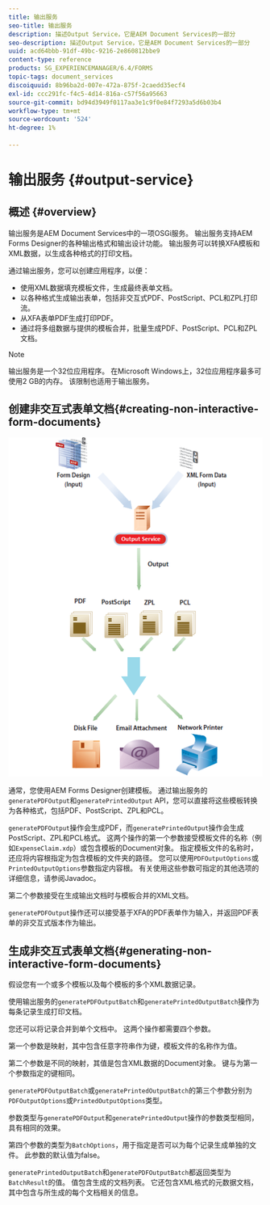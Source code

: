 ```yaml
---
title: 输出服务
seo-title: 输出服务
description: 描述Output Service，它是AEM Document Services的一部分
seo-description: 描述Output Service，它是AEM Document Services的一部分
uuid: acd64bbb-91df-49bc-9216-2e860812bbe9
content-type: reference
products: SG_EXPERIENCEMANAGER/6.4/FORMS
topic-tags: document_services
discoiquuid: 8b96ba2d-007e-472a-875f-2caedd35ecf4
exl-id: ccc291fc-f4c5-4d14-816a-c57f56a95663
source-git-commit: bd94d3949f0117aa3e1c9f0e84f7293a5d6b03b4
workflow-type: tm+mt
source-wordcount: '524'
ht-degree: 1%

---
```


# 输出服务 {#output-service}

## 概述 {#overview}

输出服务是AEM Document Services中的一项OSGi服务。 输出服务支持AEM Forms Designer的各种输出格式和输出设计功能。 输出服务可以转换XFA模板和XML数据，以生成各种格式的打印文档。

通过输出服务，您可以创建应用程序，以便：

* 使用XML数据填充模板文件，生成最终表单文档。
* 以各种格式生成输出表单，包括非交互式PDF、PostScript、PCL和ZPL打印流。
* 从XFA表单PDF生成打印PDF。
* 通过将多组数据与提供的模板合并，批量生成PDF、PostScript、PCL和ZPL文档。

>[!NOTE]
>
>输出服务是一个32位应用程序。 在Microsoft Windows上，32位应用程序最多可使用2 GB的内存。 该限制也适用于输出服务。

## 创建非交互式表单文档{#creating-non-interactive-form-documents}

![usingoutput_modified](assets/usingoutput_modified.png)

通常，您使用AEM Forms Designer创建模板。 通过输出服务的`generatePDFOutput`和`generatePrintedOutput` API，您可以直接将这些模板转换为各种格式，包括PDF、PostScript、ZPL和PCL。

`generatePDFOutput`操作会生成PDF，而`generatePrintedOutput`操作会生成PostScript、ZPL和PCL格式。 这两个操作的第一个参数接受模板文件的名称（例如`ExpenseClaim.xdp`）或包含模板的Document对象。 指定模板文件的名称时，还应将内容根指定为包含模板的文件夹的路径。 您可以使用`PDFOutputOptions`或`PrintedOutputOptions`参数指定内容根。 有关使用这些参数可指定的其他选项的详细信息，请参阅Javadoc。

第二个参数接受在生成输出文档时与模板合并的XML文档。

`generatePDFOutput`操作还可以接受基于XFA的PDF表单作为输入，并返回PDF表单的非交互式版本作为输出。

## 生成非交互式表单文档{#generating-non-interactive-form-documents}

假设您有一个或多个模板以及每个模板的多个XML数据记录。

使用输出服务的`generatePDFOutputBatch`和`generatePrintedOutputBatch`操作为每条记录生成打印文档。

您还可以将记录合并到单个文档中。 这两个操作都需要四个参数。

第一个参数是映射，其中包含任意字符串作为键，模板文件的名称作为值。

第二个参数是不同的映射，其值是包含XML数据的Document对象。 键与为第一个参数指定的键相同。

`generatePDFOutputBatch`或`generatePrintedOutputBatch`的第三个参数分别为`PDFOutputOptions`或`PrintedOutputOptions`类型。

参数类型与`generatePDFOutput`和`generatePrintedOutput`操作的参数类型相同，具有相同的效果。

第四个参数的类型为`BatchOptions`，用于指定是否可以为每个记录生成单独的文件。 此参数的默认值为false。

`generatePrintedOutputBatch`和`generatePDFOutputBatch`都返回类型为`BatchResult`的值。 值包含生成的文档列表。 它还包含XML格式的元数据文档，其中包含与所生成的每个文档相关的信息。

